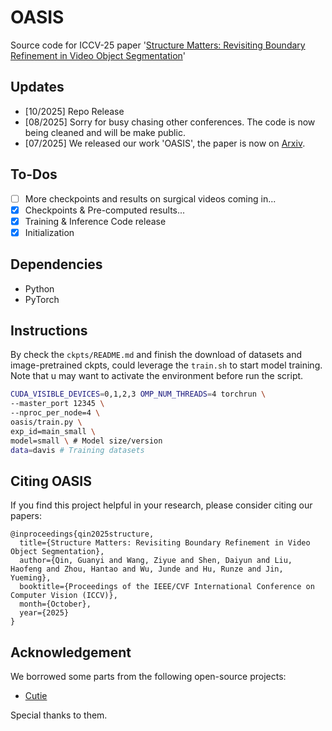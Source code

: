 # OASIS

Source code for ICCV-25 paper '[Structure Matters: Revisiting Boundary Refinement in Video Object Segmentation](https://arxiv.org/abs/2507.18944)'

## Updates

* [10/2025] Repo Release
* [08/2025] Sorry for busy chasing other conferences. The code is now being cleaned and will be make public.
* [07/2025] We released our work 'OASIS', the paper is now on [Arxiv](https://arxiv.org/abs/2507.18944).

## To-Dos

* [ ] More checkpoints and results on surgical videos coming in...
* [X] Checkpoints & Pre-computed results...
* [X] Training & Inference Code release
* [X] Initialization

## Dependencies

* Python
* PyTorch

## Instructions

By check the `ckpts/README.md` and finish the download of datasets and image-pretrained ckpts, could leverage the `train.sh` to start model training. Note that u may want to activate the environment before run the script.

```bash
CUDA_VISIBLE_DEVICES=0,1,2,3 OMP_NUM_THREADS=4 torchrun \
--master_port 12345 \
--nproc_per_node=4 \
oasis/train.py \
exp_id=main_small \
model=small \ # Model size/version
data=davis # Training datasets
```

## Citing OASIS

If you find this project helpful in your research, please consider citing our papers:

```text
@inproceedings{qin2025structure,
  title={Structure Matters: Revisiting Boundary Refinement in Video Object Segmentation},
  author={Qin, Guanyi and Wang, Ziyue and Shen, Daiyun and Liu, Haofeng and Zhou, Hantao and Wu, Junde and Hu, Runze and Jin, Yueming},
  booktitle={Proceedings of the IEEE/CVF International Conference on Computer Vision (ICCV)},
  month={October},
  year={2025}
}
```

## Acknowledgement

We borrowed some parts from the following open-source projects:

* [Cutie](https://github.com/hkchengrex/Cutie)

Special thanks to them.
